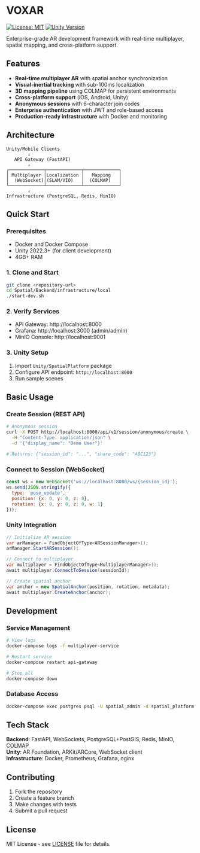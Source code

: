 # VOXAR

[![License: MIT](https://img.shields.io/badge/License-MIT-yellow.svg)](https://opensource.org/licenses/MIT)
[![Unity Version](https://img.shields.io/badge/Unity-2022.3%2B-blue.svg)](https://unity3d.com/get-unity/download)

Enterprise-grade AR development framework with real-time multiplayer, spatial mapping, and cross-platform support.

## Features

- **Real-time multiplayer AR** with spatial anchor synchronization
- **Visual-inertial tracking** with sub-100ms localization
- **3D mapping pipeline** using COLMAP for persistent environments
- **Cross-platform support** (iOS, Android, Unity)
- **Anonymous sessions** with 6-character join codes
- **Enterprise authentication** with JWT and role-based access
- **Production-ready infrastructure** with Docker and monitoring

## Architecture

```
Unity/Mobile Clients
        ↓
   API Gateway (FastAPI)
        ↓
┌─────────────┬─────────────┬─────────────┐
│ Multiplayer │Localization │   Mapping   │
│  (WebSocket)│(SLAM/VIO)   │  (COLMAP)   │
└─────────────┴─────────────┴─────────────┘
        ↓
Infrastructure (PostgreSQL, Redis, MinIO)
```

## Quick Start

### Prerequisites

- Docker and Docker Compose
- Unity 2022.3+ (for client development)
- 4GB+ RAM

### 1. Clone and Start

```bash
git clone <repository-url>
cd Spatial/Backend/infrastructure/local
./start-dev.sh
```

### 2. Verify Services

- API Gateway: http://localhost:8000
- Grafana: http://localhost:3000 (admin/admin)
- MinIO Console: http://localhost:9001

### 3. Unity Setup

1. Import `Unity/SpatialPlatform` package
2. Configure API endpoint: `http://localhost:8000`
3. Run sample scenes

## Basic Usage

### Create Session (REST API)

```bash
# Anonymous session
curl -X POST http://localhost:8000/api/v1/session/anonymous/create \
  -H "Content-Type: application/json" \
  -d '{"display_name": "Demo User"}'

# Returns: {"session_id": "...", "share_code": "ABC123"}
```

### Connect to Session (WebSocket)

```javascript
const ws = new WebSocket('ws://localhost:8080/ws/{session_id}');
ws.send(JSON.stringify({
  type: 'pose_update',
  position: {x: 0, y: 0, z: 0},
  rotation: {x: 0, y: 0, z: 0, w: 1}
}));
```

### Unity Integration

```csharp
// Initialize AR session
var arManager = FindObjectOfType<ARSessionManager>();
arManager.StartARSession();

// Connect to multiplayer
var multiplayer = FindObjectOfType<MultiplayerManager>();
await multiplayer.ConnectToSession(sessionId);

// Create spatial anchor
var anchor = new SpatialAnchor(position, rotation, metadata);
await multiplayer.CreateAnchor(anchor);
```

## Development

### Service Management

```bash
# View logs
docker-compose logs -f multiplayer-service

# Restart service
docker-compose restart api-gateway

# Stop all
docker-compose down
```

### Database Access

```bash
docker-compose exec postgres psql -U spatial_admin -d spatial_platform
```

## Tech Stack

**Backend**: FastAPI, WebSockets, PostgreSQL+PostGIS, Redis, MinIO, COLMAP  
**Unity**: AR Foundation, ARKit/ARCore, WebSocket client  
**Infrastructure**: Docker, Prometheus, Grafana, nginx

## Contributing

1. Fork the repository
2. Create a feature branch
3. Make changes with tests
4. Submit a pull request

## License

MIT License - see [LICENSE](LICENSE) file for details.